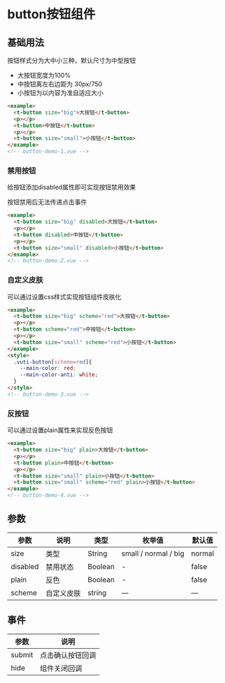 # button按钮组件

## 基础用法
按钮样式分为大中小三种，默认尺寸为中型按钮
+ 大按钮宽度为100%
+ 中按钮离左右边距为 30px/750
+ 小按钮为以内容为准自适应大小
```html
<example>
  <t-button size="big">大按钮</t-button>
  <p></p>
  <t-button>中按钮</t-button>
  <p></p>
  <t-button size="small">小按钮</t-button>
</example>
<!-- button-demo-1.vue -->
```

### 禁用按钮
给按钮添加disabled属性即可实现按钮禁用效果

按钮禁用后无法传递点击事件
```html
<example>
  <t-button size="big" disabled>大按钮</t-button>
  <p></p>
  <t-button disabled>中按钮</t-button>
  <p></p>
  <t-button size="small" disabled>小按钮</t-button>
</example>
<!-- button-demo-2.vue -->
```

### 自定义皮肤
可以通过设置css样式实现按钮组件皮肤化
```html
<example>
  <t-button size="big" scheme="red">大按钮</t-button>
  <p></p>
  <t-button scheme="red">中按钮</t-button>
  <p></p>
  <t-button size="small" scheme="red">小按钮</t-button>
</example>
<style>
  .vuti-button[scheme=red]{
    --main-color: red;
    --main-color-anti: white;
  }
</style>
<!-- button-demo-3.vue -->
```

### 反按钮
可以通过设置plain属性来实现反色按钮
```html
<example>
  <t-button size="big" plain>大按钮</t-button>
  <p></p>
  <t-button plain>中按钮</t-button>
  <p></p>
  <t-button size="small" plain>小按钮</t-button>
  <t-button size="small" scheme="red" plain>小按钮</t-button>
</example>
<!-- button-demo-4.vue -->
```
## 参数
  | 参数      | 说明    | 类型      | 枚举值       | 默认值   |
  |---------- |-------- |---------- |-------------  |-------- |
  | size     | 类型   | String  |   small / normal / big   |   normal   |
  | disabled     | 禁用状态   | Boolean    |   -  |     false    |
  | plain     | 反色   | Boolean    | - |  false  |
  | scheme     | 自定义皮肤   | string    | — |  —   |

## 事件
  | 参数      | 说明    |
  |---------- |-------- |
  | submit     | 点击确认按钮回调   |
  | hide     | 组件关闭回调   |


